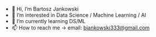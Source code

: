 - 👋 Hi, I’m Bartosz Jankowski
- 👀 I’m interested in Data Science / Machine Learning / AI
- 🌱 I’m currently learning DS/ML
- 📫 How to reach me -> email: bjankowski333@gmail.com

<!---
Jonash55/Jonash55 is a ✨ special ✨ repository because its `README.md` (this file) appears on your GitHub profile.
You can click the Preview link to take a look at your changes.
--->

